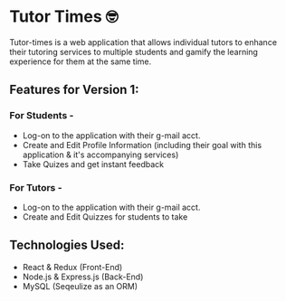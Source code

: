 # Tutor Times 🤓
Tutor-times is a web application that allows individual tutors to enhance their tutoring services to multiple students and gamify the learning experience for them at the same time.

## Features for Version 1: 
### For Students -
- Log-on to the application with their g-mail acct.
- Create and Edit Profile Information (including their goal with this application & it's accompanying services)
- Take Quizes and get instant feedback

### For Tutors - 
- Log-on to the application with their g-mail acct. 
- Create and Edit Quizzes for students to take

## Technologies Used:
- React & Redux (Front-End)
- Node.js & Express.js (Back-End)
- MySQL (Seqeulize as an ORM)

